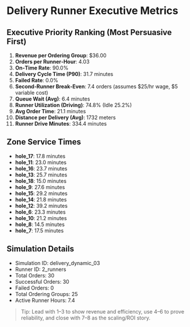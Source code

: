 # Delivery Runner Executive Metrics

## Executive Priority Ranking (Most Persuasive First)
1. **Revenue per Ordering Group**: $36.00
2. **Orders per Runner‑Hour**: 4.03
3. **On‑Time Rate**: 90.0%
4. **Delivery Cycle Time (P90)**: 31.7 minutes
5. **Failed Rate**: 0.0%
6. **Second‑Runner Break‑Even**: 7.4 orders (assumes $25/hr wage, $5 variable cost)
7. **Queue Wait (Avg)**: 6.4 minutes
8. **Runner Utilization (Driving)**: 74.8% (Idle 25.2%)
9. **Avg Order Time**: 21.1 minutes
10. **Distance per Delivery (Avg)**: 1732 meters
11. **Runner Drive Minutes**: 334.4 minutes

## Zone Service Times
- **hole_17**: 17.8 minutes
- **hole_11**: 23.0 minutes
- **hole_16**: 23.7 minutes
- **hole_13**: 25.7 minutes
- **hole_18**: 15.0 minutes
- **hole_9**: 27.6 minutes
- **hole_15**: 29.2 minutes
- **hole_14**: 21.8 minutes
- **hole_12**: 39.2 minutes
- **hole_6**: 23.3 minutes
- **hole_10**: 21.2 minutes
- **hole_8**: 14.5 minutes
- **hole_7**: 17.5 minutes


## Simulation Details
- Simulation ID: delivery_dynamic_03
- Runner ID: 2_runners
- Total Orders: 30
- Successful Orders: 30
- Failed Orders: 0
- Total Ordering Groups: 25
- Active Runner Hours: 7.4

> Tip: Lead with 1–3 to show revenue and efficiency, use 4–6 to prove reliability, and close with 7–8 as the scaling/ROI story.
